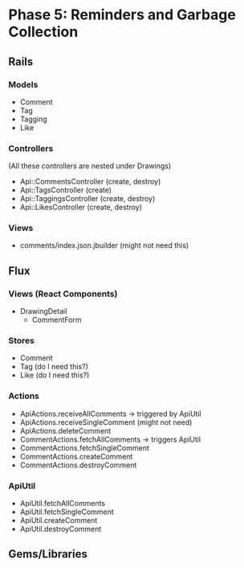 # Phase 5: Reminders and Garbage Collection

## Rails
### Models
* Comment
* Tag
* Tagging
* Like

### Controllers
(All these controllers are nested under Drawings)
* Api::CommentsController (create, destroy)
* Api::TagsController (create)
* Api::TaggingsController (create, destroy)
* Api::LikesController (create, destroy)

### Views
* comments/index.json.jbuilder (might not need this)

## Flux
### Views (React Components)
* DrawingDetail
  - CommentForm

### Stores
* Comment
* Tag (do I need this?)
* Like (do I need this?)

### Actions
* ApiActions.receiveAllComments -> triggered by ApiUtil
* ApiActions.receiveSingleComment (might not need)
* ApiActions.deleteComment
* CommentActions.fetchAllComments -> triggers ApiUtil
* CommentActions.fetchSingleComment
* CommentActions.createComment
* CommentActions.destroyComment

### ApiUtil
* ApiUtil.fetchAllComments
* ApiUtil.fetchSingleComment
* ApiUtil.createComment
* ApiUtil.destroyComment

## Gems/Libraries
